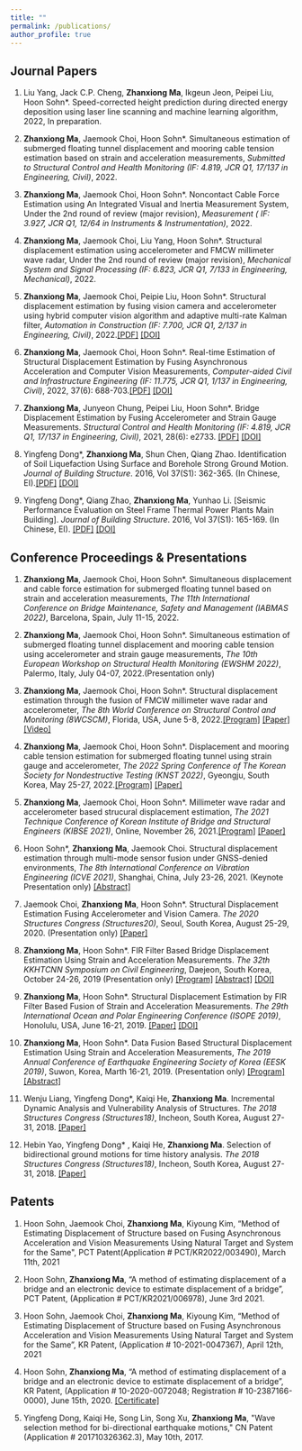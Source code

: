 ```yaml
---
title: ""
permalink: /publications/
author_profile: true
---
```

## Journal Papers


1. Liu Yang, Jack C.P. Cheng, **Zhanxiong Ma**, Ikgeun Jeon, Peipei Liu, Hoon Sohn*. Speed-corrected height prediction during directed energy deposition using laser line scanning and machine learning algorithm, 2022, In preparation.

2. **Zhanxiong Ma**, Jaemook Choi, Hoon Sohn\*. Simultaneous estimation of submerged floating tunnel displacement and mooring cable tension estimation based on strain and acceleration measurements, *Submitted to Structural Control and Health Monitoring (IF: 4.819, JCR Q1, 17/137 in Engineering, Civil)*, 2022. 

3. **Zhanxiong Ma**, Jaemook Choi, Hoon Sohn\*. Noncontact Cable Force Estimation using An Integrated Visual and Inertia Measurement System, Under the 2nd round of review (major revision), *Measurement ( IF: 3.927, JCR Q1, 12/64 in Instruments & Instrumentation)*, 2022.

4.  **Zhanxiong Ma**, Jaemook Choi, Liu Yang, Hoon Sohn\*. Structural displacement estimation using accelerometer and FMCW millimeter wave radar, Under the 2nd round of review (major revision), *Mechanical System and Signal Processing (IF: 6.823, JCR Q1, 7/133 in Engineering, Mechanical)*, 2022.

5.  **Zhanxiong Ma**, Jaemook Choi, Peipie Liu, Hoon Sohn\*. Structural displacement estimation by fusing vision camera and accelerometer using hybrid computer vision algorithm and adaptive multi-rate Kalman filter, *Automation in Construction (IF: 7.700, JCR Q1, 2/137 in Engineering, Civil)*, 2022.[[PDF]](https://mazhanxiong.github.io/files/AiC_104338.pdf) [[DOI]](https://doi.org/10.1016/j.autcon.2022.104338)

2.  **Zhanxiong Ma**, Jaemook Choi, Hoon Sohn\*. Real-time Estimation of Structural Displacement Estimation by Fusing Asynchronous Acceleration and Computer Vision Measurements, *Computer-aided Civil and Infrastructure Engineering (IF: 11.775, JCR Q1, 1/137 in Engineering, Civil)*, 2022, 37(6): 688-703.[[PDF]](https://mazhanxiong.github.io/files/mice_12767.pdf) [[DOI]](https://doi.org/10.1111/mice.12767)

3.	**Zhanxiong Ma**, Junyeon Chung, Peipei Liu, Hoon Sohn\*. Bridge Displacement Estimation by Fusing Accelerometer and Strain Gauge Measurements. *Structural Control and Health Monitoring (IF: 4.819, JCR Q1, 17/137 in Engineering, Civil)*, 2021, 28(6): e2733. [[PDF]](https://mazhanxiong.github.io/files/stc_2733.pdf) [[DOI]](https://doi.org/10.1002/stc.2733)

4.	Yingfeng Dong\*, **Zhanxiong Ma**, Shun Chen, Qiang Zhao. Identification of Soil Liquefaction Using Surface and Borehole Strong Ground Motion. *Journal of Building Structure*. 2016, Vol 37(S1): 362-365. (In Chinese, EI).[[PDF]](https://mazhanxiong.github.io/files/JBS_14006.pdf) [[DOI]](https://doi.org/10.14006/j.jzjgxb.2016.S1.051)


5.	Yingfeng Dong\*, Qiang Zhao, **Zhanxiong Ma**, Yunhao Li. [Seismic Performance Evaluation on Steel Frame Thermal Power Plants Main Building]. *Journal of Building Structure*. 2016, Vol 37(S1): 165-169. (In Chinese, EI). [[PDF]](https://mazhanxiong.github.io/files/JBS_051.pdf) [[DOI]](https://doi.org/10.14006/j.jzjgxb.2016.S1.024)

## Conference Proceedings & Presentations

1. **Zhanxiong Ma**, Jaemook Choi, Hoon Sohn\*. Simultaneous displacement and cable force estimation for submerged floating tunnel based on strain and acceleration measurements, *The 11th International Conference on Bridge Maintenance, Safety and Management (IABMAS 2022)*, Barcelona, Spain, July 11-15, 2022.

1. **Zhanxiong Ma**, Jaemook Choi, Hoon Sohn\*. Simultaneous estimation of submerged floating tunnel displacement and mooring cable tension using accelerometer and strain gauge measurements, *The 10th European Workshop on Structural Health Monitoring (EWSHM 2022)*, Palermo, Italy, July 04-07, 2022.(Presentation only)

2. **Zhanxiong Ma**, Jaemook Choi, Hoon Sohn\*. Structural displacement estimation through the fusion of FMCW millimeter wave radar and accelerometer, *The 8th World Conference on Structural Control and Monitoring (8WCSCM)*, Florida, USA, June 5-8, 2022.[[Program]](https://mazhanxiong.github.io/files/8WCSCM_Program.pdf) [[Paper]]()[[Video]]()
1. **Zhanxiong Ma**, Jaemook Choi, Hoon Sohn\*. Displacement and mooring cable tension estimation for submerged floating tunnel using strain gauge and accelerometer, *The 2022 Spring Conference of The Korean Society for Nondestructive Testing (KNST 2022)*, Gyeongju, South Korea, May 25-27, 2022.[[Program]](https://mazhanxiong.github.io/files/KSNT_program.pdf) [[Paper]](https://mazhanxiong.github.io/files/KSNT_Draft.pdf)

3. **Zhanxiong Ma**, Jaemook Choi, Hoon Sohn\*. Millimeter wave radar and accelerometer based strucural displacement estimation, *The 2021 Technique Conference of Korean Institute of Bridge and Structural Engineers (KIBSE 2021)*, Online, November 26, 2021.[[Program]](https://mazhanxiong.github.io/files/2021%20KIBSE_Program1.pdf) [[Paper]](https://mazhanxiong.github.io/files/2021%20KIBSE_Paper.pdf)

3. Hoon Sohn\*, **Zhanxiong Ma**, Jaemook Choi. Structural displacement estimation through multi-mode sensor fusion under GNSS-denied environments, *The 8th International Conference on Vibration Engineering (ICVE 2021)*, Shanghai, China, July 23-26, 2021. (Keynote Presentation only) [[Abstract]](https://mazhanxiong.github.io/files/2021-ICVE%20Abstract.pdf)

5. Jaemook Choi, **Zhanxiong Ma**, Hoon Sohn\*. Structural Displacement Estimation Fusing Accelerometer and Vision Camera. *The 2020 Structures Congress (Structures20)*, Seoul, South Korea, August 25-29, 2020. (Presentation only) [[Paper]](http://www.i-asem.org/publication_conf/structures20/6.SM/2.SM582/SM2582_6597A.pdf)

7. **Zhanxiong Ma**, Hoon Sohn\*. FIR Filter Based Bridge Displacement Estimation Using Strain and Acceleration Measurements. *The 32th KKHTCNN Symposium on Civil Engineering*, Daejeon, South Korea, October 24-26, 2019 (Presentation only) [[Program]](https://mazhanxiong.github.io/files/Program_32KKHTCNN.pdf) [[Abstract]](https://mazhanxiong.github.io/files/32nd_KKHTCNN_Abstract.pdf) [[DOI]](https://koasas.kaist.ac.kr/handle/10203/270122)

9. **Zhanxiong Ma**, Hoon Sohn\*. Structural Displacement Estimation by FIR Filter Based Fusion of Strain and Acceleration Measurements. *The 29th International Ocean and Polar Engineering Conference (ISOPE 2019)*, Honolulu, USA, June 16-21, 2019. [[Paper]](https://mazhanxiong.github.io/files/2019_ISOPE_Paper.pdf) [[DOI]](https://onepetro.org/ISOPEIOPEC/proceedings-abstract/ISOPE19/All-ISOPE19/ISOPE-I-19-637/21666)

11. **Zhanxiong Ma**, Hoon Sohn\*. Data Fusion Based Structural Displacement Estimation Using Strain and Acceleration Measurements, *The 2019 Annual Conference of Earthquake Engineering Society of Korea (EESK 2019)*, Suwon, Korea, Marth 16-21, 2019. (Presentation only) [[Program]](https://mazhanxiong.github.io/files/Conference%20Program.pdf) [[Abstract]](https://mazhanxiong.github.io/files/2019_EESK_Abstract.pdf)

13. Wenju Liang, Yingfeng Dong\*, Kaiqi He, **Zhanxiong Ma**. Incremental Dynamic Analysis and Vulnerability Analysis of Structures. *The 2018 Structures Congress (Structures18)*, Incheon, South Korea, August 27-31, 2018. [[Paper]](http://www.i-asem.org/publication_conf/structures18/8.ASMM18/YP.63.SM1559_5252F6.pdf)

15. Hebin Yao, Yingfeng Dong\* , Kaiqi He, **Zhanxiong Ma**. Selection of bidirectional ground motions for time history analysis. *The 2018 Structures Congress (Structures18)*, Incheon, South Korea, August 27-31, 2018. [[Paper]](http://www.i-asem.org/publication_conf/structures18/8.ASMM18/YP.62.SM1558_5248F6.pdf)

## Patents

1. Hoon Sohn, Jaemook Choi, **Zhanxiong Ma**, Kiyoung Kim, “Method of Estimating Displacement of Structure based on Fusing Asynchronous Acceleration and Vision Measurements Using Natural Target and System for the Same", PCT Patent(Application # PCT/KR2022/003490), March 11th, 2021

2. Hoon Sohn, **Zhanxiong Ma**, “A method of estimating displacement of a bridge and an electronic device to estimate displacement of a bridge”, PCT Patent, (Application # PCT/KR2021/006978), June 3rd 2021.

3. Hoon Sohn, Jaemook Choi, **Zhanxiong Ma**, Kiyoung Kim, “Method of Estimating Displacement of Structure based on Fusing Asynchronous Acceleration and Vision Measurements Using Natural Target and System for the Same”, KR Patent, (Application # 10-2021-0047367), April 12th, 2021

4. Hoon Sohn, **Zhanxiong Ma**, “A method of estimating displacement of a bridge and an electronic device to estimate displacement of a bridge”, KR Patent, (Application # 10-2020-0072048; Registration # 10-2387166-0000), June 15th, 2020. [[Certificate]](https://mazhanxiong.github.io/files/KR_P_0072048.pdf)

5. Yingfeng Dong, Kaiqi He, Song Lin, Song Xu, **Zhanxiong Ma**, "Wave selection method for bi-directional earthquake motions," CN Patent (Application # 201710326362.3), May 10th, 2017.



